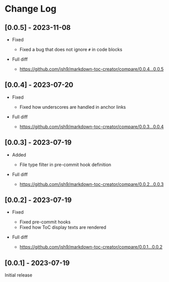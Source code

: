 # Change Log

## [0.0.5] - 2023-11-08

- Fixed

  - Fixed a bug that does not ignore `#` in code blocks

- Full diff
  - https://github.com/jsh9/markdown-toc-creator/compare/0.0.4...0.0.5


## [0.0.4] - 2023-07-20

- Fixed

  - Fixed how underscores are handled in anchor links

- Full diff
  - https://github.com/jsh9/markdown-toc-creator/compare/0.0.3...0.0.4

## [0.0.3] - 2023-07-19

- Added

  - File type filter in pre-commit hook definition

- Full diff
  - https://github.com/jsh9/markdown-toc-creator/compare/0.0.2...0.0.3

## [0.0.2] - 2023-07-19

- Fixed

  - Fixed pre-commit hooks
  - Fixed how ToC display texts are rendered

- Full diff
  - https://github.com/jsh9/markdown-toc-creator/compare/0.0.1...0.0.2

## [0.0.1] - 2023-07-19

Initial release
